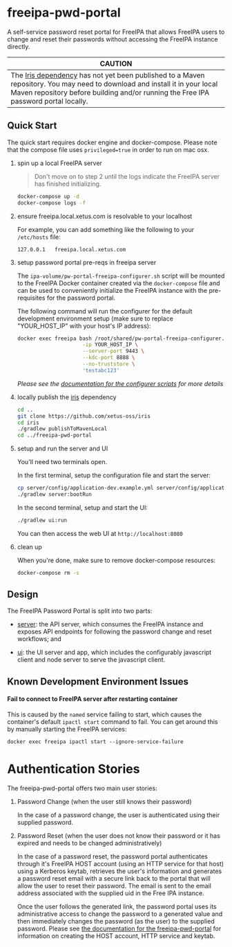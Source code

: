# freeipa-pwd-portal

A self-service password reset portal for FreeIPA that allows FreeIPA users 
to change and reset their passwords without accessing the FreeIPA instance 
directly.

|CAUTION|
|--------|
|The [Iris dependency](https://github.com/xetus-oss/iris) has not yet been published to a Maven repository. You may need to download and install it in your local Maven repository before building and/or running the Free IPA password portal locally.|

## Quick Start

The quick start requires docker engine and docker-compose. Please note that
the compose file uses `privileged=true` in order to run on mac osx.

1. spin up a local FreeIPA server
   
   > Don't move on to step 2 until the logs indicate the FreeIPA 
     server has finished initializing.
   
   ```bash
   docker-compose up -d
   docker-compose logs -f
   ```

2. ensure freeipa.local.xetus.com is resolvable to your localhost

   For example, you can add something like the following to your 
   `/etc/hosts` file:

   ```
   127.0.0.1   freeipa.local.xetus.com
   ```

3. setup password portal pre-reqs in freeipa server

   The `ipa-volume/pw-portal-freeipa-configurer.sh` script will be mounted 
   to the FreeIPA Docker container created via the `docker-compose` file
   and can be used to conveniently initialize the FreeIPA instance with
   the pre-requisites for the password portal.
   
   The following command will run the configurer for the default 
   development environment setup (make sure to replace "YOUR_HOST_IP" 
   with your host's IP address):
   
   ```bash
   docker exec freeipa bash /root/shared/pw-portal-freeipa-configurer.sh \
                        -ip YOUR_HOST_IP \
                        --server-port 9443 \
                        --kdc-port 8888 \
                        --no-truststore \
                        'testabc123'
   ```
   _Please see the [documentation for the configurer scripts](server/ipa-volume)
   for more details_

4. locally publish the [iris](https://github.com/xetus-oss/iris) dependency
 
   ```bash
   cd ..
   git clone https://github.com/xetus-oss/iris
   cd iris
   ./gradlew publishToMavenLocal
   cd ../freeipa-pwd-portal
   ```

5. setup and run the server and UI

   You'll need two terminals open. 
   
   In the first terminal, setup the configuration file and start the server:
   
   ```bash
   cp server/config/application-dev.example.yml server/config/application-dev.yml
   ./gradlew server:bootRun
   ```
   
   In the second terminal, setup and start the UI:
   
   ```bash
   ./gradlew ui:run
   ```

   You can then access the web UI at `http://localhost:8080`

6. clean up

   When you're done, make sure to remove docker-compose resources:

   ```bash
   docker-compose rm -s
   ```
   
## Design

The FreeIPA Password Portal is split into two parts:

* [server](./server): the API server, which consumes the FreeIPA 
instance and exposes API endpoints for following the password change
and reset workflows; and

* [ui](./ui): the UI server and app, which includes the configurably 
javascript client and node server to serve the javascript client. 

## Known Development Environment Issues

#### Fail to connect to FreeIPA server after restarting container

This is caused by the `named` service failing to start, which causes the
container's default `ipactl start` command to fail. You can get around 
this by manually starting the FreeIPA services:

```
docker exec freeipa ipactl start --ignore-service-failure
```

# Authentication Stories

The freeipa-pwd-portal offers two main user stories:

1. Password Change (when the user still knows their password)

   In the case of a password change, the user is authenticated using 
   their supplied password.

2. Password Reset (when the user does not know their password or it has 
   expired and needs to be changed administratively)

   In the case of a password reset, the password portal authenticates 
   through it's FreeIPA HOST account (using an HTTP service for that 
   host) using a Kerberos keytab, retrieves the user's information and 
   generates a  password reset email with a secure link back to the 
   portal that will allow the user to reset their password. The email is 
   sent to the email address associated with the supplied uid in the Free 
   IPA instance. 

   Once the user follows the generated link, the password portal uses its 
   administrative access to change the password to a generated value and 
   then immediately changes the password (as the user) to the supplied 
   password. Please see [the documentation for the 
   freeipa-pwd-portal](https://github.com/xetus-oss/freeipa-pwd-portal) 
   for information on creating the HOST account, HTTP service and keytab.